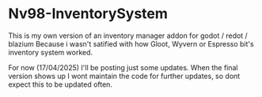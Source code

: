 # Nv98-InventorySystem
This is my own version of an inventory manager addon for godot / redot / blazium
Because i wasn't satified with how Gloot, Wyvern or Espresso bit's inventory system worked.

For now (17/04/2025) I'll be posting just some updates. When the final version shows up I wont maintain the code for further updates, so dont expect this to be updated often.
